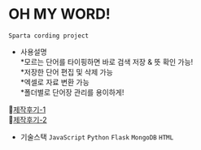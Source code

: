 # OH MY WORD!

`Sparta cording project`

- 사용설명  
  *모르는 단어를 타이핑하면 바로 검색 저장 & 뜻 확인 가능!  
  *저장한 단어 편집 및 삭제 가능  
  *엑셀로 자료 변환 가능  
  *폴더별로 단어장 관리를 용이하게!

🙈[제작후기-1](https://blog.naver.com/namju1v/222018863139)  
🙉[제작후기-2](https://blog.naver.com/namju1v/222068346912)

- 기술스택
  `JavaScript` `Python` `Flask` `MongoDB` `HTML`
